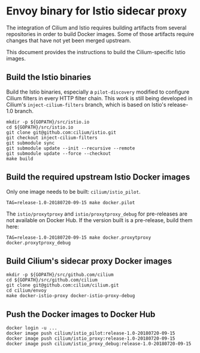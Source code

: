 # Envoy binary for Istio sidecar proxy

The integration of Cilium and Istio requires building artifacts from
several repositories in order to build Docker images.  Some of those
artifacts require changes that have not yet been merged upstream.

This document provides the instructions to build the Cilium-specific
Istio images.

## Build the Istio binaries

Build the Istio binaries, especially a `pilot-discovery` modified to
configure Cilium filters in every HTTP filter chain.  This work is
still being developed in Cilium's `inject-cilium-filters` branch,
which is based on Istio's release-1.0 branch.

    mkdir -p ${GOPATH}/src/istio.io
    cd ${GOPATH}/src/istio.io
    git clone git@github.com:cilium/istio.git
    git checkout inject-cilium-filters
    git submodule sync
    git submodule update --init --recursive --remote
    git submodule update --force --checkout
    make build

## Build the required upstream Istio Docker images

Only one image needs to be built: `cilium/istio_pilot`.

    TAG=release-1.0-20180720-09-15 make docker.pilot

The `istio/proxytproxy` and `istio/proxytproxy_debug` for pre-releases are not
available on Docker Hub. If the version built is a pre-release, build
them here:

    TAG=release-1.0-20180720-09-15 make docker.proxytproxy docker.proxytproxy_debug

## Build Cilium's sidecar proxy Docker images

    mkdir -p ${GOPATH}/src/github.com/cilium
    cd ${GOPATH}/src/github.com/cilium
    git clone git@github.com:cilium/cilium.git
    cd cilium/envoy
    make docker-istio-proxy docker-istio-proxy-debug

## Push the Docker images to Docker Hub

    docker login -u ...
    docker image push cilium/istio_pilot:release-1.0-20180720-09-15
    docker image push cilium/istio_proxy:release-1.0-20180720-09-15
    docker image push cilium/istio_proxy_debug:release-1.0-20180720-09-15
